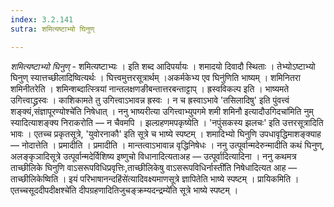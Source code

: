 ```yaml
---
index: 3.2.141
sutra: शमित्यष्टाभ्यो घिनुण्

---
```

_शमित्यष्टाभ्यो घिनुण्_ - शमित्यष्टाभ्यः । इति शब्द आदिपर्यायः । शमादयो दिवादौ स्थिताः । तेभ्योऽष्टाभ्यो घिनुण् स्यात्तच्छीलादिष्वित्यर्थः । घित्त्वमुत्तरसूत्रार्थम् ।अकर्मकेभ्य एव घिनु॑णिति भाष्यम् । शमिनितरा शमिनीतरेति । शमिन्शब्दात्स्त्रियां नान्तलक्षणङीबन्तात्तरबन्ताट्टाप् । ह्रस्वविकल्प इति । भाष्यमते उगित्त्वाद्ध्रस्वः । काशिकामते तु उगित्त्वाऽभावन्न ह्रस्वः । न च ह्रस्वाऽभावे 'तसिलादिषु' इति पुंवत्त्वं शङ्क्यं,संज्ञापूरण्योश्चे॑ति निषेधात् । ननु भाष्यरीत्या उगित्त्वाभ्युपगमे शमी शमिनौ इत्यादौउगिदचा॑मिति नुम् स्यादित्याशङ्क्य निराकरोति —  न चैवमपि । झल्ग्रहणमपकृष्येति । 'नपुंसकस्य झलचः' इति उत्तरसूत्रादिति भावः । एतच्च प्रकृतसूत्रे, 'युवोरनाकौ' इति सूत्रे च भाष्ये स्पष्टम् । शमादिभ्यो घिनुणि उपधावृद्धिमाशङ्क्याह —  नोदात्तेति । प्रमादीति । प्रमादीति । मान्तत्वाऽभावान्न वृद्धिनिषेधः । ननु उत्पूर्वान्मदेरुन्मादीति कथं घिनुण्, अलङ्कृञादिसूत्रे उत्पूर्वान्मदेर्विशिष्य इष्णुचो विधानादित्यताअह —  उत्पूर्वादित्यादिना । ननु कथमत्र ताच्छीलिके घिनुणि वाऽसरूपविधिप्रवृत्तिः,ताच्छीलिकेषु वाऽसरूपविधिर्नास्ती॑ति निषेधादित्यत आह —  ताच्छीलिकेष्विति । इयं परिभाषानन्दहिंसे॑त्यादिवक्ष्यमाणसूत्रे ज्ञापितेति भाष्ये स्पष्टम् । प्रायिकमिति । एतच्चसूददीपदीक्षश्चे॑ति दीपग्रहणादितिजुचङ्क्रम्यदन्द्रम्ये॑ति सूत्रे भाष्ये स्पष्टम् ।